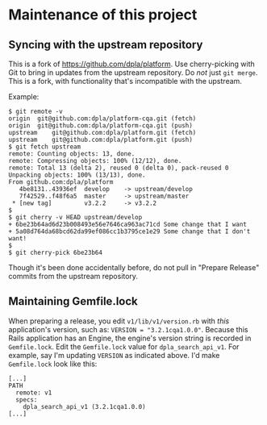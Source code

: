 
# Maintenance of this project

## Syncing with the upstream repository

This is a fork of https://github.com/dpla/platform. Use cherry-picking with Git
to bring in updates from the upstream repository. Do *not* just `git merge`.
This is a fork, with functionality that's incompatible with the upstream.

Example:
```
$ git remote -v
origin  git@github.com:dpla/platform-cqa.git (fetch)
origin  git@github.com:dpla/platform-cqa.git (push)
upstream    git@github.com:dpla/platform.git (fetch)
upstream    git@github.com:dpla/platform.git (push)
$ git fetch upstream
remote: Counting objects: 13, done.
remote: Compressing objects: 100% (12/12), done.
remote: Total 13 (delta 2), reused 0 (delta 0), pack-reused 0
Unpacking objects: 100% (13/13), done.
From github.com:dpla/platform
   4be8131..43936ef  develop    -> upstream/develop
   7f42529..f48f6a5  master     -> upstream/master
 * [new tag]         v3.2.2     -> v3.2.2
$
$ git cherry -v HEAD upstream/develop
+ 6be23b64ad6d23b008493e56e7646ca963ac71cd Some change that I want
+ 5a08d764da68bcd62da99ef086cc1b3795ce1e29 Some change that I don't want!
$
$ git cherry-pick 6be23b64
```

Though it's been done accidentally before, do not pull in "Prepare Release"
commits from the upstream repository.

## Maintaining Gemfile.lock

When preparing a release, you edit `v1/lib/v1/version.rb` with _this_
application's version, such as: `VERSION = "3.2.1cqa1.0.0"`. Because this Rails
application has an Engine, the engine's version string is recorded in
`Gemfile.lock`.  Edit the `Gemfile.lock` value for `dpla_search_api_v1`.  For
example, say I'm updating `VERSION` as indicated above.  I'd make `Gemfile.lock`
look like this:
```
[...]
PATH
  remote: v1
  specs:
    dpla_search_api_v1 (3.2.1cqa1.0.0)
[...]
```
